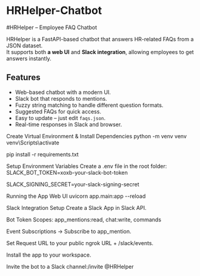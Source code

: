 # HRHelper-Chatbot
#HRHelper – Employee FAQ Chatbot

HRHelper is a FastAPI-based chatbot that answers HR-related FAQs from a JSON dataset.  
It supports both **a web UI** and **Slack integration**, allowing employees to get answers instantly.

##  Features
- Web-based chatbot with a modern UI.
- Slack bot that responds to mentions.
- Fuzzy string matching to handle different question formats.
- Suggested FAQs for quick access.
- Easy to update – just edit `faqs.json`.
- Real-time responses in Slack and browser.

Create Virtual Environment & Install Dependencies
python -m venv venv
venv\Scripts\activate        

pip install -r requirements.txt

Setup Environment Variables
Create a .env file in the root folder:
SLACK_BOT_TOKEN=xoxb-your-slack-bot-token

SLACK_SIGNING_SECRET=your-slack-signing-secret

Running the App
Web UI
uvicorn app.main:app --reload

Slack Integration Setup
Create a Slack App in Slack API.

Bot Token Scopes: app_mentions:read, chat:write, commands

Event Subscriptions → Subscribe to app_mention.

Set Request URL to your public ngrok URL + /slack/events.

Install the app to your workspace.

Invite the bot to a Slack channel:/invite @HRHelper



